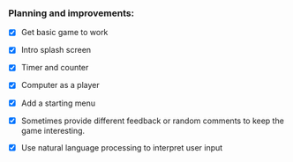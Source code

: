### Planning and improvements:

- [x] Get basic game to work

- [x] Intro splash screen

- [x] Timer and counter

- [x] Computer as a player

- [x] Add a starting menu

- [x] Sometimes provide different feedback or random comments to keep the game interesting.

- [x] Use natural language processing to interpret user input
